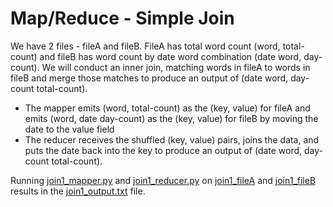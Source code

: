 # Map/Reduce - Simple Join
We have 2 files - fileA and fileB. FileA has total word count (word, total-count) and fileB has word count by date word combination (date word, day-count). We will conduct an inner join, matching words in fileA to words in fileB and merge those matches to produce an output of (date word, day-count total-count).

   - The mapper emits (word, total-count) as the (key, value) for fileA and emits (word, date day-count) as the (key, value) for fileB by moving the date to the value field
   - The reducer receives the shuffled (key, value) pairs, joins the data, and puts the date back into the key to produce an output of (date word, day-count total-count).

Running [join1_mapper.py](https://github.com/juliaawu/coursera-hadoop-platform-and-application-framework/blob/master/map-reduce/joining-data-assignment/simple-join/join1_mapper.py) and [join1_reducer.py](https://github.com/juliaawu/coursera-hadoop-platform-and-application-framework/blob/master/map-reduce/joining-data-assignment/simple-join/join1_reducer.py) on [join1_fileA](https://github.com/juliaawu/coursera-hadoop-platform-and-application-framework/blob/master/map-reduce/joining-data-assignment/simple-join/join1_FileA.txt) and [join1_fileB](https://github.com/juliaawu/coursera-hadoop-platform-and-application-framework/blob/master/map-reduce/joining-data-assignment/simple-join/join1_FileB.txt) results in the [join1_output.txt](https://github.com/juliaawu/coursera-hadoop-platform-and-application-framework/blob/master/map-reduce/joining-data-assignment/simple-join/join1_output.txt) file.